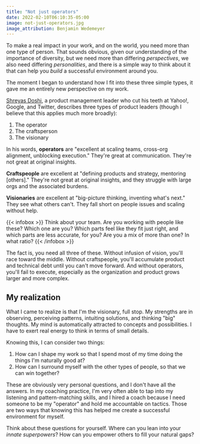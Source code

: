 ```yaml
---
title: "Not just operators"
date: 2022-02-10T06:10:35-05:00
image: not-just-operators.jpg
image_attribution: Benjamin Wedemeyer
---
```


To make a real impact in your work, and on the world, you need more than one
type of person. That sounds obvious, given our understanding of the importance
of diversity, but we need more than differing *perspectives*, we also need
differing *personalities*, and there is a simple way to think about it that
can help you *build* a successful environment around you.

The moment I began to understand how I fit into these three simple types, it
gave me an entirely new perspective on my work.<!--more-->

[Shreyas Doshi][shreyas], a product management leader who cut his teeth at Yahoo!, Google,
and Twitter, describes three types of product leaders (though I believe that
this applies much more broadly):

[shreyas]: https://twitter.com/shreyas

1. The operator
2. The craftsperson
3. The visionary

In his words, **operators** are "excellent at scaling teams, cross-org alignment,
unblocking execution." They're great at communication. They're not great at
original insights.

**Craftspeople** are excellent at "defining products and strategy, mentoring
[others]." They're not great at original insights, and they struggle with large
orgs and the associated burdens.

**Visionaries** are excellent at "big-picture thinking, inventing what's next."
They see what others can't. They fall short on people issues and scaling without
help.

{{< infobox >}}
Think about your team. Are you working with people like these? Which one are
you? Which parts feel like they fit just right, and which parts are less
accurate, for you? Are you a mix of more than one? In what ratio?
{{< /infobox >}}

The fact is, you need all three of these. Without infusion of vision, you'll
race toward the middle. Without craftspeople, you'll accumulate product and
technical debt until you can't move forward. And without operators, you'll fail
to execute, especially as the organization and product grows larger and more complex.

## My realization

What I came to realize is that I'm the visionary, full stop. My strengths are in
observing, perceiving patterns, intuiting solutions, and thinking "big"
thoughts. My mind is automatically attracted to concepts and possibilities. I
have to exert real energy to think in terms of small details.

Knowing this, I can consider two things:

1. How can I shape my work so that I spend most of my time doing the things I'm
   naturally good at?
2. How can I surround myself with the other types of people, so that we can win
   together?

These are obviously very personal questions, and I don't have all the
answers. In my coaching practice, I'm very often able to tap into my listening
and pattern-matching skills, and I hired a coach because I need someone to be my
"operator" and hold me accountable on tactics. Those are two ways that knowing
this has helped me create a successful environment for myself.

Think about these questions for yourself. Where can you lean into your
*innate superpowers*? How can you empower others to fill your natural gaps?
